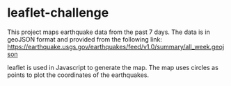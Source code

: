# leaflet-challenge

This project maps earthquake data from the past 7 days. 
The data is in geoJSON format and provided from the following link: 
https://earthquake.usgs.gov/earthquakes/feed/v1.0/summary/all_week.geojson

leaflet is used in Javascript to generate the map. The map uses circles as points to plot the coordinates of the earthquakes. 
